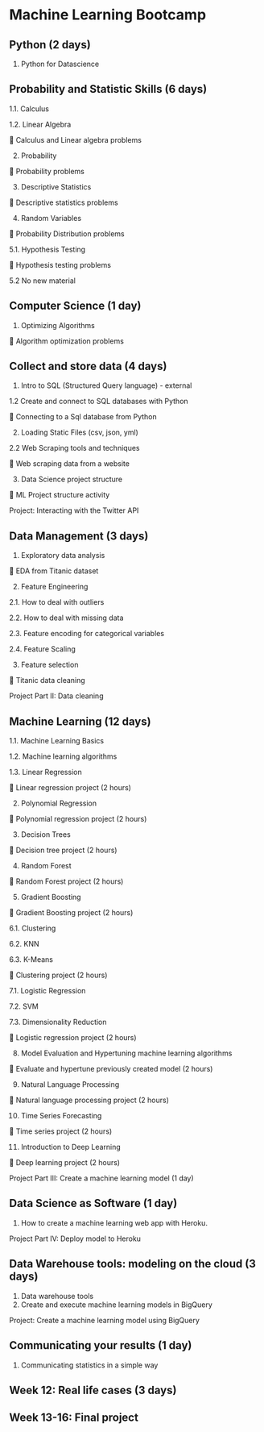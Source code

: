 # Machine Learning Bootcamp

## Python (2 days)

1. Python for Datascience

## Probability and Statistic Skills (6 days)

1.1. Calculus

1.2. Linear Algebra 

📝 Calculus and Linear algebra problems

2. Probability

📝 Probability problems 

3. Descriptive Statistics

📝 Descriptive statistics problems

4. Random Variables

📝 Probability Distribution problems

5.1. Hypothesis Testing

📝 Hypothesis testing problems

5.2 No new material


## Computer Science (1 day)

1. Optimizing Algorithms

📝 Algorithm optimization problems


## Collect and store data (4 days)

1. Intro to SQL (Structured Query language) - external

1.2 Create and connect to SQL databases with Python

📝 Connecting to a Sql database from Python

2. Loading Static Files (csv, json, yml)

2.2  Web Scraping tools and techniques

📝 Web scraping data from a website 

3. Data Science project structure

📝 ML Project structure activity
  
Project: Interacting with the Twitter API

## Data Management (3 days)

1. Exploratory data analysis

📝 EDA from Titanic dataset

2. Feature Engineering

2.1. How to deal with outliers

2.2. How to deal with missing data

2.3. Feature encoding for categorical variables

2.4. Feature Scaling

3. Feature selection

📝 Titanic data cleaning

Project Part II: Data cleaning

## Machine Learning (12 days)

1.1. Machine Learning Basics

1.2. Machine learning algorithms

1.3. Linear Regression

📝 Linear regression project (2 hours) 

2. Polynomial Regression

📝 Polynomial regression project (2 hours)

3. Decision Trees

📝 Decision tree project (2 hours)

4. Random Forest

📝 Random Forest project (2 hours)

5. Gradient Boosting

📝 Gradient Boosting project (2 hours)

6.1. Clustering

6.2. KNN

6.3. K-Means

📝 Clustering project (2 hours)

7.1. Logistic Regression

7.2. SVM

7.3. Dimensionality Reduction

📝 Logistic regression project (2 hours)

8. Model Evaluation and Hypertuning machine learning algorithms

📝 Evaluate and hypertune previously created model (2 hours)

9. Natural Language Processing

📝 Natural language processing project (2 hours)

10. Time Series Forecasting 

📝 Time series project (2 hours)

11. Introduction to Deep Learning

📝 Deep learning project (2 hours)

Project Part III: Create a machine learning model (1 day)

## Data Science as Software (1 day)

1. How to create a machine learning web app with Heroku.

Project Part IV: Deploy model to Heroku 

## Data Warehouse tools: modeling on the cloud (3 days)

1. Data warehouse tools
2. Create and execute machine learning models in BigQuery 

Project: Create a machine learning model using BigQuery

## Communicating your results (1 day)

1. Communicating statistics in a simple way

## Week 12: Real life cases (3 days)

## Week 13-16: Final project
